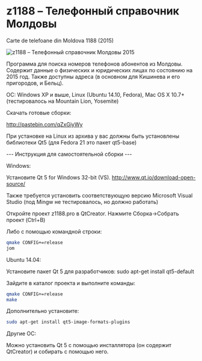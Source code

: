 z1188  –  Телефонный справочник Молдовы
======
Carte de telefoane din Moldova 1188 (2015)

![z1188 –  Телефонный справочник Молдовы 2015](http://fs1.directupload.net/images/150614/2j4iy2k9.png)

Программа для поиска номеров телефонов абонентов из Молдовы.
Содержит данные о физических и юридических лицах по состоянию на 2015 год.
Также доступны адреса (в основном для Кишинева и его пригородов, и Бельц).

ОС: Windows XP и выше, Linux (Ubuntu 14.10, Fedora), Mac OS X 10.7+ (тестировалось на Mountain Lion, Yosemite)

Скачать готовые сборки:

http://pastebin.com/qZxGiyWy

При установке на Linux из архива у вас должны быть установлены библиотеки Qt5 (для Fedora 21 это пакет qt5-base)

--- Инструкция для самостоятельной сборки ---

Windows:

Установите Qt 5 for Windows 32-bit (VS). 
http://www.qt.io/download-open-source/

Также требуется установить соответствующую версию Microsoft Visual Studio (под Mingw не тестировалось, но должно работать)

Откройте проект z1188.pro в QtCreator. Нажмите Сборка->Собрать проект (Ctrl+B)

Либо с помощью командной строки:

``` bash
qmake CONFIG+=release
jom
```

Ubuntu 14.04:

Установите пакет Qt 5 для разработчиков:
sudo apt-get install qt5-default

Зайдите в каталог проекта и выполните команды:
``` bash
qmake CONFIG+=release
make
```

Дополнительно установите:
``` bash
sudo apt-get install qt5-image-formats-plugins
```


Другие ОС:

Можно установить Qt 5 с помощью инсталлятора (он содержит QtCreator) и собирать с помощью него.
